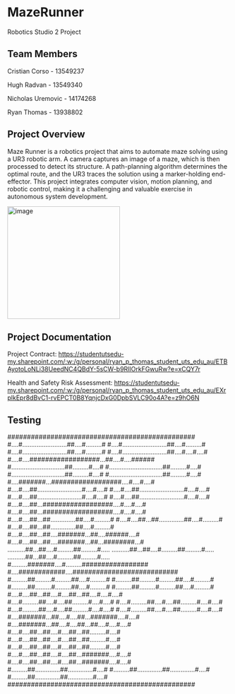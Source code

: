 # MazeRunner
Robotics Studio 2 Project

## Team Members
Cristian Corso - 13549237

Hugh Radvan - 13549340

Nicholas Uremovic - 14174268

Ryan Thomas - 13938802

## Project Overview
Maze Runner is a robotics project that aims to automate maze solving using a UR3 robotic arm. A camera captures an image of a maze, which is then processed to detect its structure. A path-planning algorithm determines the optimal route, and the UR3 traces the solution using a marker-holding end-effector. This project integrates computer vision, motion planning, and robotic control, making it a challenging and valuable exercise in autonomous system development.

<img width="255" alt="image" src="https://github.com/user-attachments/assets/64046beb-4327-49ac-a43d-657a2fc7002b" />

## Project Documentation
Project Contract:
https://studentutsedu-my.sharepoint.com/:w:/g/personal/ryan_p_thomas_student_uts_edu_au/ETBAyotoLoNLi38UeedNC4QBdY-5sCW-b9RlIOrkFGwuRw?e=xCQY7r

Health and Safety Risk Assessment:
https://studentutsedu-my.sharepoint.com/:w:/g/personal/ryan_p_thomas_student_uts_edu_au/EXrplkEpr8dBvC1-rvEPCT0B8YqnjcDxG0DpbSVLC90o4A?e=z9hO6N

## Testing
################################################
#....#.........................##....#.........#
#....#.........................##....#.........#
#....#.........................##....#.........#
#....#.........................##....#....#....#
#....#....##################...##....#....######
#..............................##.........#....#
#..............................##.........#....#
#..............................##.........#....#
#..............................##.........#....#
#....#######...##################....#....#....#
#....#....##.........................#....#....#
#....#....##.........................#....#....#
#....#....##.........................#....#....#
#....#....##.........................#....#....#
#....#....##...##################....#....#....#
#....#....##...##################....#....#....#
#....#....##...##..............##....#.........#
#....#....##...##..............##....#.........#
#....#....##...##..............##....#.........#
#....#....##...##....#######...##....######....#
#....#....##...##....#######...##...########...#
..........##...##....#.........##.........#.....
..........##...##....#.........##.........#.....
..........##...##....#.........##.........#.....
#.........#######....#.........#################
#....############....###########################
#.........##.........#.........##....#.........#
#.........##.........#.........##....#.........#
#.........##.........#.........##....#.........#
#.........##.........#.........##....#.........#
#....#....##...##....#....##...##....#....#....#
#....#.........##....#....##.........#....#....#
#....#.........##....#....##.........#....#....#
#....#.........##....#....##.........#....#....#
#....#.........##....#....##.........#....#....#
#....#######...##....#....##...#######....#....#
#....#######...##....#....##...##....#....#....#
#....#....##...##....#....##...##.........#....#
#....#....##...##....#....##...##.........#....#
#....#....##...##....#....##...##.........#....#
#....#....##...##....#....##...#######....#....#
#....#....##...##....#....##...#######....#....#
#.........##..............##..............#....#
#.........##..............##..............#....#
#.........##..............##..............#....#
################################################